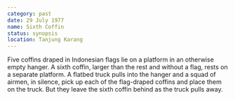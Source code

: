 ```yaml
---
category: past
date: 29 July 1977
name: Sixth Coffin
status: synopsis
location: Tanjung Karang
---
```

Five coffins draped in Indonesian flags lie on a
platform in an otherwise empty hanger. A sixth coffin, larger than the
rest and without a flag, rests on a separate platform. A flatbed truck
pulls into the hanger and a squad of airmen, in silence, pick up each of
the flag-draped coffins and place them on the truck. But they leave the
sixth coffin behind as the truck pulls away.
